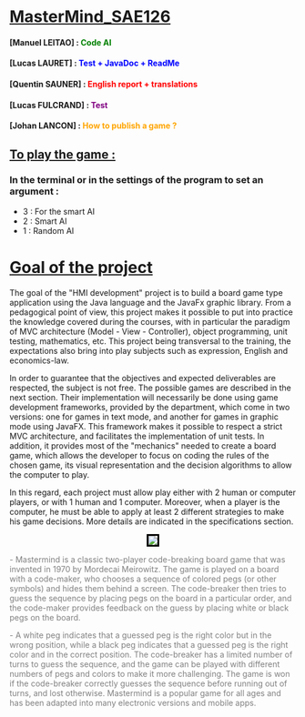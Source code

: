 # <u> MasterMind_SAE126 </u>

#### [Manuel LEITAO] : <span style="color:green"> Code AI </span>
#### [Lucas LAURET] : <span style="color:blue"> Test + JavaDoc + ReadMe </span>
#### [Quentin SAUNER] : <span style="color:red"> English report + translations </span>
#### [Lucas FULCRAND] : <span style="color:purple"> Test </span>
#### [Johan LANCON] : <span style="color:orange"> How to publish a game ? </span>

## <u> To play the game : </u> 
### In the terminal or in the settings of the program to set an argument :
- 3 : For the smart AI
- 2 : Smart AI
- 1 : Random AI

# <u> Goal of the project </u>

The goal of the "HMI development" project is to build a board game type application using the Java language and the
JavaFx graphic library. From a pedagogical point of view, this project makes it possible to put into practice the
knowledge covered during the courses, with in particular the paradigm of MVC architecture (Model - View - Controller),
object programming, unit testing, mathematics, etc. This project being transversal to the training, the expectations
also bring into play subjects such as expression, English and economics-law.

In order to guarantee that the objectives and expected deliverables are respected, the subject is not free. The possible
games are described in the next section. Their implementation will necessarily be done using game development
frameworks, provided by the department, which come in two versions: one for games in text mode, and another for games in
graphic mode using JavaFX. This framework makes it possible to respect a strict MVC architecture, and facilitates the
implementation of unit tests. In addition, it provides most of the "mechanics" needed to create a board game, which
allows the developer to focus on coding the rules of the chosen game, its visual representation and the decision
algorithms to allow the computer to play.

In this regard, each project must allow play either with 2 human or computer players, or with 1 human and 1 computer.
Moreover, when a player is the computer, he must be able to apply at least 2 different strategies to make his game
decisions. More details are indicated in the specifications section.

<p align="center">
    <img style="border:3px solid black" src="https://user-images.githubusercontent.com/114138178/235857664-04b06e80-c5f8-4440-9cdc-5968be7a4467.png"/>
</p>
<span style="color:grey">- Mastermind is a classic two-player code-breaking board game that was invented in 1970 by Mordecai Meirowitz. The game is
played on a board with a code-maker, who chooses a sequence of colored pegs (or other symbols) and hides them behind a
screen. The code-breaker then tries to guess the sequence by placing pegs on the board in a particular order, and the
code-maker provides feedback on the guess by placing white or black pegs on the board. </span>

<span style="color:grey">- A white peg indicates that a guessed peg is the right color but in the wrong position, while a
black peg indicates that
a guessed peg is the right color and in the correct position. The code-breaker has a limited number of turns to guess
the sequence, and the game can be played with different numbers of pegs and colors to make it more challenging. The game
is won if the code-breaker correctly guesses the sequence before running out of turns, and lost otherwise. Mastermind is
a popular game for all ages and has been adapted into many electronic versions and mobile apps. </span>